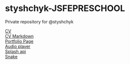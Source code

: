 # styshchyk-JSFEPRESCHOOL
Private repository for @styshchyk
 
[CV][0]  
[CV Markdown][1]  
[Portfolio Page][2]  
[Audio player][3]  
[Splash api][4]  
[Snake][5]

[0]: https://styshchyk.github.io/rsschool-cv/ "CV"
[1]: https://styshchyk.github.io/rsschool-cv/portfolio/ "CV Markdown"
[2]: https://styshchyk.github.io/rsschool-cv/portfolio/ "Portfolio link"
[3]: https://styshchyk.github.io/rsschool-cv/js30/ "Audio player"
[4]: https://styshchyk.github.io/rsschool-cv/js30-2/ "Search images" 
[5]: https://styshchyk.github.io/rsschool-cv/js30-3/ "Snake"
